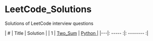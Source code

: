 # LeetCode_Solutions
Solutions of LeetCode interview questions

| # | Title | Solution | 
| 1 | [Two_Sum](https://leetcode.com/problems/two-sum/description/) | [ Python ](https://github.com/kotharan/LeetCode_Solutions/blob/master/Python_Code_Solutions/Two_Sum.py)|
|---|: ----- :|: -------- :|
